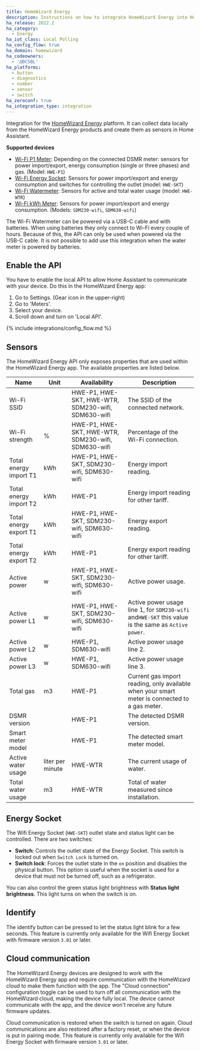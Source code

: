 ```yaml
---
title: HomeWizard Energy
description: Instructions on how to integrate HomeWizard Energy into Home Assistant.
ha_release: 2022.2
ha_category:
  - Energy
ha_iot_class: Local Polling
ha_config_flow: true
ha_domain: homewizard
ha_codeowners:
  - '@DCSBL'
ha_platforms:
  - button
  - diagnostics
  - number
  - sensor
  - switch
ha_zeroconf: true
ha_integration_type: integration
---
```


Integration for the [HomeWizard Energy](https://www.homewizard.nl/energy) platform. It can collect data locally from the HomeWizard Energy products and create them as sensors in Home Assistant.

**Supported devices**

- [Wi-Fi P1 Meter](https://www.homewizard.nl/p1-meter): Depending on the connected DSMR meter: sensors for power import/export, energy consumption (single or three phases) and gas. (Model: `HWE-P1`)
- [Wi-Fi Energy Socket](https://www.homewizard.nl/energy-socket): Sensors for power import/export and energy consumption and switches for controlling the outlet (model: `HWE-SKT`)
- [Wi-Fi Watermeter](https://www.homewizard.com/watermeter): Sensors for active and total water usage (model: `HWE-WTR`)
- [Wi-Fi kWh Meter](https://www.homewizard.nl/kwh-meter): Sensors for power import/export and energy consumption. (Models: `SDM230-wifi`, `SDM630-wifi`)

<div class='note'>

The Wi-Fi Watermeter can be powered via a USB-C cable and with batteries. When using batteries they only connect to Wi-Fi every couple of hours. Because of this, the API can only be used when powered via the USB-C cable. It is not possible to add use this integration when the water meter is powered by batteries.

</div>

## Enable the API

You have to enable the local API to allow Home Assistant to communicate with your device. Do this in the HomeWizard Energy app:

  1. Go to Settings. (Gear icon in the upper-right)
  2. Go to 'Meters'.
  3. Select your device.
  4. Scroll down and turn on 'Local API'.

{% include integrations/config_flow.md %}

## Sensors

The HomeWizard Energy API only exposes properties that are used within the HomeWizard Energy app. The available properties are listed below.

| Name | Unit | Availability | Description |
| --- | --- | --- | --- |
| Wi-Fi SSID | | HWE-P1, HWE-SKT, HWE-WTR, SDM230-wifi, SDM630-wifi  | The SSID of the connected network. |
| Wi-Fi strength | % | HWE-P1, HWE-SKT, HWE-WTR, SDM230-wifi, SDM630-wifi  | Percentage of the Wi-Fi connection. |
| Total energy import T1 | kWh | HWE-P1, HWE-SKT, SDM230-wifi, SDM630-wifi  | Energy import reading. |
| Total energy import T2 | kWh | HWE-P1 | Energy import reading for other tariff. |
| Total energy export T1 | kWh | HWE-P1, HWE-SKT, SDM230-wifi, SDM630-wifi  | Energy export reading. |
| Total energy export T2 | kWh | HWE-P1 | Energy export reading for other tariff. |
| Active power | w | HWE-P1, HWE-SKT, SDM230-wifi, SDM630-wifi  | Active power usage. |
| Active power L1 | w | HWE-P1, HWE-SKT, SDM230-wifi, SDM630-wifi  | Active power usage line 1, for `SDM230-wifi` and`HWE-SKT` this value is the same as `Active power`. |
| Active power L2 | w | HWE-P1, SDM630-wifi | Active power usage line 2. |
| Active power L3 | w | HWE-P1, SDM630-wifi | Active power usage line 3. |
| Total gas | m3 | HWE-P1 | Current gas import reading, only available when your smart meter is connected to a gas meter. |
| DSMR version | | HWE-P1 | The detected DSMR version. |
| Smart meter model | | HWE-P1 | The detected smart meter model. |
| Active water usage | liter per minute | HWE-WTR | The current usage of water. |
| Total water usage | m3 | HWE-WTR | Total of water measured since installation. |

## Energy Socket

The Wifi Energy Socket (`HWE-SKT`) outlet state and status light can be controlled. There are two switches:

- **Switch**: Controls the outlet state of the Energy Socket. This switch is locked out when `Switch Lock` is turned on. 
- **Switch lock**: Forces the outlet state in the `on` position and disables the physical button. This option is useful when the socket is used for a device that must not be turned off, such as a refrigerator.

You can also control the green status light brightness with **Status light brightness**. This light turns on when the switch is on.

## Identify

The identify button can be pressed to let the status light blink for a few seconds.
This feature is currently only available for the Wifi Energy Socket with firmware version `3.01` or later.

## Cloud communication

The HomeWizard Energy devices are designed to work with the HomeWizard Energy app and require communication with the HomeWizard cloud to make them function with the app. The "Cloud connection" configuration toggle can be used to turn off all communication with the HomeWizard cloud, making the device fully local. The device cannot communicate with the app, and the device won't receive any future firmware updates.

Cloud communication is restored when the switch is turned on again. Cloud communications are also restored after a factory reset, or when the device is put in pairing mode.
This feature is currently only available for the Wifi Energy Socket with firmware version `3.01` or later.
